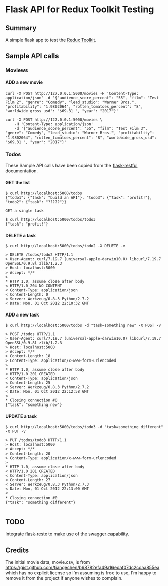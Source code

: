 # Flask API for Redux Toolkit Testing 
## Summary 

A simple flask app to test the [Redux Toolkit](https://redux-toolkit.js.org/rtk-query/usage-with-typescript).

## Sample API calls

### Moviews 

#### ADD a new movie

```
curl -X POST http://127.0.0.1:5000/movies -H 'Content-Type: application/json' -d '{"audience_score_percent": "55", "film": "Test Film 2", "genre": "Comedy", "lead_studio": "Warner Bros.", "profitability": "1.9802064", "rotten_tomatoes_percent": "8", "worldwide_gross_usd": "$69.31 ", "year": "2017"}'

curl -X POST http://127.0.0.1:5000/movies \
    -H 'Content-Type: application/json' 
    -d '{"audience_score_percent": "55", "film": "Test Film 3", "genre": "Comedy", "lead_studio": "Warner Bros.", "profitability": "1.9802064", "rotten_tomatoes_percent": "8", "worldwide_gross_usd": "$69.31 ", "year": "2017"}'

```


### Todos

These Sample API calls have been copied from the [flask-restful](https://flask-restful.readthedocs.io/en/latest/quickstart.html) documentation.

#### GET the list

```
$ curl http://localhost:5000/todos
{"todo1": {"task": "build an API"}, "todo3": {"task": "profit!"}, "todo2": {"task": "?????"}}

GET a single task

$ curl http://localhost:5000/todos/todo3
{"task": "profit!"}
```

#### DELETE a task

```
$ curl http://localhost:5000/todos/todo2 -X DELETE -v

> DELETE /todos/todo2 HTTP/1.1
> User-Agent: curl/7.19.7 (universal-apple-darwin10.0) libcurl/7.19.7 OpenSSL/0.9.8l zlib/1.2.3
> Host: localhost:5000
> Accept: */*
>
* HTTP 1.0, assume close after body
< HTTP/1.0 204 NO CONTENT
< Content-Type: application/json
< Content-Length: 0
< Server: Werkzeug/0.8.3 Python/2.7.2
< Date: Mon, 01 Oct 2012 22:10:32 GMT
```

#### ADD a new task

```
$ curl http://localhost:5000/todos -d "task=something new" -X POST -v

> POST /todos HTTP/1.1
> User-Agent: curl/7.19.7 (universal-apple-darwin10.0) libcurl/7.19.7 OpenSSL/0.9.8l zlib/1.2.3
> Host: localhost:5000
> Accept: */*
> Content-Length: 18
> Content-Type: application/x-www-form-urlencoded
>
* HTTP 1.0, assume close after body
< HTTP/1.0 201 CREATED
< Content-Type: application/json
< Content-Length: 25
< Server: Werkzeug/0.8.3 Python/2.7.2
< Date: Mon, 01 Oct 2012 22:12:58 GMT
<
* Closing connection #0
{"task": "something new"}
```

#### UPDATE a task

```
$ curl http://localhost:5000/todos/todo3 -d "task=something different" -X PUT -v

> PUT /todos/todo3 HTTP/1.1
> Host: localhost:5000
> Accept: */*
> Content-Length: 20
> Content-Type: application/x-www-form-urlencoded
>
* HTTP 1.0, assume close after body
< HTTP/1.0 201 CREATED
< Content-Type: application/json
< Content-Length: 27
< Server: Werkzeug/0.8.3 Python/2.7.3
< Date: Mon, 01 Oct 2012 22:13:00 GMT
<
* Closing connection #0
{"task": "something different"}


```

## TODO
Integrate [flask-restx](https://flask-restx.readthedocs.io/en/latest/) to make use of the [swagger capability](https://flask-restx.readthedocs.io/en/latest/swagger.html).

## Credits
The initial movie data, movie.csv, is from https://gist.github.com/tiangechen/b68782efa49a16edaf07dc2cdaa855ea which has no explicit license so I'm assuming is free to use, I'm happy to remove it from the project if anyone wishes to complain.
